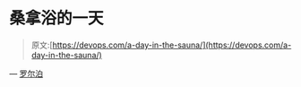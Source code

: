 # 桑拿浴的一天

> 原文:[https://devops.com/a-day-in-the-sauna/](https://devops.com/a-day-in-the-sauna/)

— [罗尔泊](https://devops.com/author/breselman/)